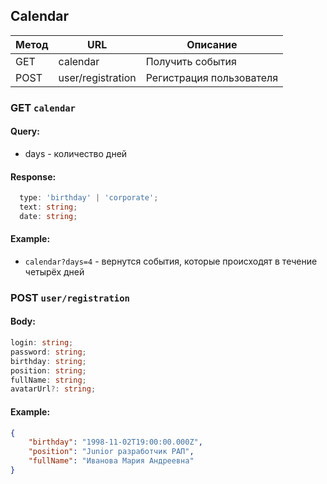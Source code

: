 ## Calendar

| Метод | URL  |Описание |
| ------------- | ------------- | ------------- |
| GET | calendar | Получить события |
| POST | user/registration | Регистрация пользователя

### GET `calendar`
#### Query:
- days - количество дней
#### Response:
```typescript
  type: 'birthday' | 'corporate';
  text: string;
  date: string;
```
#### Example:
- `calendar?days=4` - вернутся события, которые происходят в течение четырёх дней

### POST `user/registration`
#### Body:
```typescript
login: string;
password: string;
birthday: string;
position: string;
fullName: string;
avatarUrl?: string;
```
#### Example:
```json
{
    "birthday": "1998-11-02T19:00:00.000Z",
    "position": "Junior разработчик РАП",
    "fullName": "Иванова Мария Андреевна"
}
```
